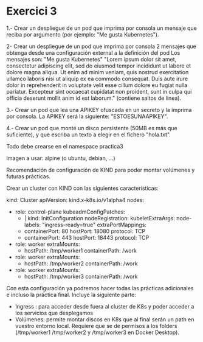 # Exercici 3
1.- Crear un despliegue de un pod que imprima por consola un mensaje que reciba por argumento (por ejemplo: "Me gusta Kubernetes").


2- Crear un despliegue de un pod que imprima por consola 2 mensajes que obtenga desde una configuración external a la definición del pod Los mensajes son:
 "Me gusta Kubernetes"
 "Lorem ipsum dolor sit amet, consectetur adipiscing elit, sed do eiusmod tempor incididunt ut labore et dolore magna aliqua.
 Ut enim ad minim veniam, quis nostrud exercitation ullamco laboris nisi ut aliquip ex ea commodo consequat.
 Duis aute irure dolor in reprehenderit in voluptate velit esse cillum dolore eu fugiat nulla pariatur. Excepteur sint occaecat cupidatat non proident, sunt in culpa qui officia deserunt mollit anim id est laborum." (contiene saltos de linea).

3.- Crear un pod que lea una APIKEY ofuscada en un secreto y la imprima por consola. La APIKEY será la siguiente: "ESTOESUNAAPIKEY".

4.- Crear un pod que monté un disco persistente (50MB es más que suficiente), y que escriba un texto a elegir en el fichero "hola.txt".


Todo debe crearse en el namespace practica3

Imagen a usar: alpine (o ubuntu, debian, ...)

Recomendación de configuración de KIND para poder montar volúmenes y futuras prácticas.

Crear un cluster con KIND con las siguientes características:

kind: Cluster
apiVersion: kind.x-k8s.io/v1alpha4
nodes:
- role: control-plane
  kubeadmConfigPatches:
  - |
    kind: InitConfiguration
    nodeRegistration:
      kubeletExtraArgs:
        node-labels: "ingress-ready=true"
  extraPortMappings:
  - containerPort: 80
    hostPort: 18080
    protocol: TCP
  - containerPort: 443
    hostPort: 18443
    protocol: TCP
- role: worker
  extraMounts:
  - hostPath: /tmp/worker1
    containerPath: /work
- role: worker
  extraMounts:
  - hostPath: /tmp/worker2
    containerPath: /work
- role: worker
  extraMounts:
  - hostPath: /tmp/worker3
    containerPath: /work

Con esta configuración ya podremos hacer todas las prácticas adicionales e incluso la práctica final. Incluye la siguiente parte:

- Ingress : para acceder desde fuera al cluster de K8s y poder acceder a los servicios que desplegamos
- Volúmenes: permite montar discos en K8s que al final serán un path en vuestro entorno local. Requiere que se de permisos a los folders (/tmp/worker1 /tmp/worker2 y /tmp/worker3 en Docker Desktop).
